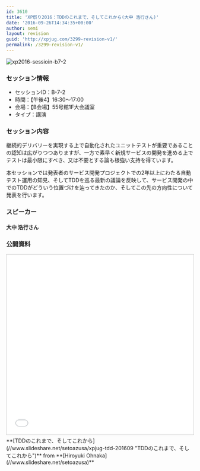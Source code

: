 ```yaml
---
id: 3610
title: 'XP祭り2016：TDDのこれまで、そしてこれから(大中 浩行さん)'
date: '2016-09-26T14:34:35+00:00'
author: semi
layout: revision
guid: 'http://xpjug.com/3299-revision-v1/'
permalink: /3299-revision-v1/
---
```


![xp2016-sessioin-b7-2](http://xpjug.com/wp-content/uploads/2016/08/xp2016-sessioin-b7-2.png)

### セッション情報

- セッションID：B-7-2
- 時間：【午後4】16:30～17:00
- 会場：【B会場】55号館1F大会議室
- タイプ：講演

### セッション内容

継続的デリバリーを実現する上で自動化されたユニットテストが重要であることの認知は広がりつつありますが、一方で素早く新規サービスの開発を進める上でテストは最小限にすべき、又は不要とする論も根強い支持を得ています。

本セッションでは発表者のサービス開発プロジェクトでの2年以上にわたる自動テスト運用の知見、そしてTDDを巡る最新の議論を反映して、サービス開発の中でのTDDがどういう位置づけを辿ってきたのか、そしてこの先の方向性について発表を行います。

### スピーカー

#### 大中 浩行さん

### 公開資料

<iframe allowfullscreen="" frameborder="0" height="485" marginheight="0" marginwidth="0" scrolling="no" src="//www.slideshare.net/slideshow/embed_code/key/qpbNmsGEZhC5Yj" style="border:1px solid #CCC; border-width:1px; margin-bottom:5px; max-width: 100%;" width="595"> </iframe>

<div style="margin-bottom:5px">  **[TDDのこれまで、そしてこれから](//www.slideshare.net/setoazusa/xpjug-tdd-201609 "TDDのこれまで、そしてこれから")**  from **[Hiroyuki Ohnaka](//www.slideshare.net/setoazusa)** </div>